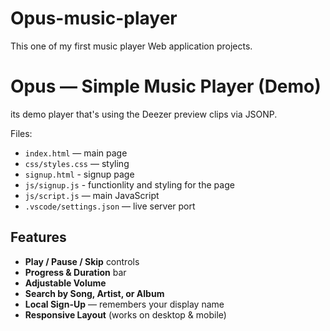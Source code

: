 # Opus-music-player
This one of my first music player Web application projects. 

# Opus — Simple Music Player (Demo)

its demo player that's using the Deezer preview clips via JSONP.

Files:
- `index.html` — main page
- `css/styles.css` — styling
- `signup.html` - signup page
- `js/signup.js` - functionlity and styling for the page 
- `js/script.js` — main JavaScript
- `.vscode/settings.json` — live server port

## Features

- **Play / Pause / Skip** controls  
- **Progress & Duration** bar  
- **Adjustable Volume**  
- **Search by Song, Artist, or Album**  
- **Local Sign-Up** — remembers your display name  
- **Responsive Layout** (works on desktop & mobile)  
